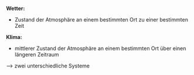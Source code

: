 **Wetter:**
- Zustand der Atmosphäre an einem bestimmten Ort zu einer bestimmten Zeit

**Klima:**
- mittlerer Zustand der Atmosphäre an einem bestimmten Ort über einen längeren Zeitraum 

--> zwei unterschiedliche Systeme